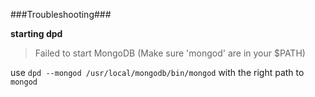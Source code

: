 ###Troubleshooting###

__starting dpd__
>Failed to start MongoDB (Make sure 'mongod' are in your $PATH)

use `dpd --mongod /usr/local/mongodb/bin/mongod` with the right path to `mongod`